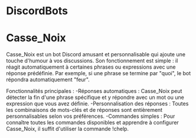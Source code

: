 # DiscordBots

# Casse_Noix
Casse_Noix est un bot Discord amusant et personnalisable qui ajoute une touche d'humour à vos discussions. Son fonctionnement est simple : il réagit automatiquement à certaines phrases ou expressions avec une réponse prédéfinie. Par exemple, si une phrase se termine par "quoi", le bot répondra automatiquement "feur".

Fonctionnalités principales :
  -Réponses automatiques : Casse_Noix peut détecter la fin d'une phrase spécifique et y répondre avec un mot ou une expression que vous avez définie.
  -Personnalisation des réponses : Toutes les combinaisons de mots-clés et de réponses sont entièrement personnalisables selon vos préférences.
  -Commandes simples : Pour connaître toutes les commandes disponibles et apprendre à configurer Casse_Noix, il suffit d'utiliser la commande !chelp.
